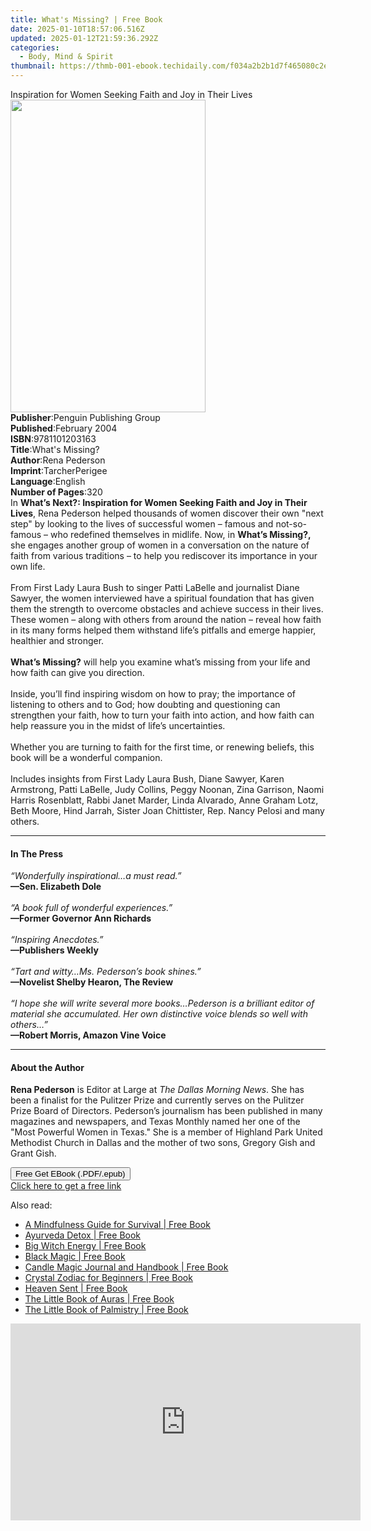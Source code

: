 ```yaml
---
title: What's Missing? | Free Book
date: 2025-01-10T18:57:06.516Z
updated: 2025-01-12T21:59:36.292Z
categories:
  - Body, Mind & Spirit
thumbnail: https://thmb-001-ebook.techidaily.com/f034a2b2b1d7f465080c2e3a8c97529b9cfd5bf2d556e89543191c9ec77ef5f8.jpg
---
```

<main id="book-container">
  <div class="flex flex-col">
    <div class="book-brief flex-1 py-6 px-4 sm:p-6 md:py-10 md:px-8">
      <!-- brief-->
      <div class="book-brief-main">
        Inspiration for Women Seeking Faith and Joy in Their Lives
      </div>
    </div>
    <div
      class="book-meta-info flex-1 grid gap-4 col-start-1 col-end-3 row-start-1 sm:mb-6 sm:grid-cols-4 lg:gap-6 lg:col-start-2 lg:row-end-6 lg:row-span-6 lg:mb-0"
    >
      <div
        class="book-meta-info-left place-content-center mt-4 p-4 text-sm leading-6 col-start-2 col-span-2 dark:text-slate-400"
      >
        <img
          class="w-full h-500 object-cover rounded-lg sm:h-255 sm:col-span-2 lg:col-span-full"
          src="https://img-001-ebook.techidaily.com/284c6ae5f83519d3c89fdfc780b62d1dd4bd8fcfd605bd03744af5b58f55e1f2.jpg"
          alt=""
          width="312"
          height="500"
        />
      </div>
      <div
        class="book-meta-info-right mt-2 col-start-1 row-start-2 col-span-3 self-center"
      >
        <!-- meta data  -->
        <div class="flex flex-col px-4 md:px-8">
          <div class="flex-1">
            <strong>Publisher</strong>:<span class="px-2"
              >Penguin Publishing Group</span
            >
          </div>
          <div class="flex-1">
            <strong>Published</strong>:<span class="px-2">February 2004</span>
          </div>
          <div class="flex-1">
            <strong>ISBN</strong>:<span class="px-2">9781101203163</span>
          </div>
          <div class="flex-1">
            <strong>Title</strong>:<span class="px-2">What&#39;s Missing?</span>
          </div>
          <div class="flex-1">
            <strong>Author</strong>:<span class="px-2">Rena Pederson</span>
          </div>
          <div class="flex-1">
            <strong>Imprint</strong>:<span class="px-2">TarcherPerigee</span>
          </div>
          <div class="flex-1">
            <strong>Language</strong>:<span class="px-2">English</span>
          </div>
          <div class="flex-1">
            <strong>Number of Pages</strong>:<span class="px-2">320</span>
          </div>
        </div>
      </div>
    </div>
    <div class="book-description flex-1 py-6 px-4 sm:p-6 md:py-10 md:px-8">
      <div class="book-description-main">
        <div accordion-content="" id="description">
          In
          <b
            >What’s Next?: Inspiration for Women Seeking Faith and Joy in Their
            Lives</b
          >, Rena Pederson helped thousands of women discover their own "next
          step" by looking to the lives of successful women – famous and
          not-so-famous – who redefined themselves in midlife. Now, in
          <b>What’s Missing?,</b> she engages another group of women in a
          conversation on the nature of faith from various traditions – to help
          you rediscover its importance in your own life.<br />&nbsp;<br />From
          First Lady Laura Bush to singer Patti LaBelle and journalist Diane
          Sawyer, the women interviewed have a spiritual foundation that has
          given them the strength to overcome obstacles and achieve success in
          their lives. These women – along with others from around the nation –
          reveal how faith in its many forms helped them withstand life’s
          pitfalls and emerge happier, healthier and stronger.<br />&nbsp;<br /><b
            >What’s Missing?</b
          >
          will help you examine what’s missing from your life and how faith can
          give you direction.<br />&nbsp;<br />Inside, you’ll find inspiring
          wisdom on how to pray; the importance of listening to others and to
          God; how doubting and questioning can strengthen your faith, how to
          turn your faith into action, and how faith can help reassure you in
          the midst of life’s uncertainties.<br />&nbsp;<br />Whether you are
          turning to faith for the first time, or renewing beliefs, this book
          will be a wonderful companion.<br />&nbsp;<br />Includes insights from
          First Lady Laura Bush, Diane Sawyer, Karen Armstrong, Patti LaBelle,
          Judy Collins, Peggy Noonan, Zina Garrison, Naomi Harris Rosenblatt,
          Rabbi Janet Marder, Linda Alvarado, Anne Graham Lotz, Beth Moore, Hind
          Jarrah, Sister Joan Chittister, Rep. Nancy Pelosi and many others.<br />
        </div>
        <div class="accordion-fader"></div>
      </div>
    </div>
    <div class="book-excerpts flex-1 py-6 px-4 sm:p-6 md:py-10 md:px-8">
      <!-- excerpts-->
      <div class="book-excerpts-main">
        <hr />
        <h4 class="placeholder placeholder-heading">
          <span>In The Press</span>
        </h4>
        <p>
          <i>“Wonderfully inspirational…a must read.”</i><br /><b
            >—Sen. Elizabeth Dole</b
          ><br /><br /><i>“A book full of wonderful experiences.” </i><br /><b
            >—Former Governor Ann Richards</b
          ><br /><br /><i>“Inspiring Anecdotes.” </i><br /><b
            >—Publishers Weekly</b
          ><br />&nbsp;<br /><i>“Tart and witty…Ms. Pederson’s book shines.”</i
          ><br /><b>—Novelist Shelby Hearon, The Review</b><br /><br /><i
            >“I hope she will write several more books…Pederson is a brilliant
            editor of material she accumulated. Her own distinctive voice blends
            so well with others…” </i
          ><br /><b>—Robert Morris, Amazon Vine Voice</b>
        </p>
      </div>
    </div>
    <div class="book-about-author flex-1 py-6 px-4 sm:p-6 md:py-10 md:px-8">
      <!-- about author-->
      <div class="book-main-author-main">
        <hr />
        <h4 class="placeholder placeholder-heading">
          <span>About the Author</span>
        </h4>
        <p>
          <b>Rena Pederson</b> is Editor at Large at
          <i>The Dallas Morning News</i>. She has been a finalist for the
          Pulitzer Prize and currently serves on the Pulitzer Prize Board of
          Directors. Pederson’s journalism has been published in many magazines
          and newspapers, and Texas Monthly named her one of the "Most Powerful
          Women in Texas." She is a member of Highland Park United Methodist
          Church in Dallas and the mother of two sons, Gregory Gish and Grant
          Gish.
        </p>
      </div>
    </div>
    <div class="book-free-get flex-1 py-6 px-4 sm:p-6 md:py-10 md:px-8">
      <button
        id="btn-free-get"
        class="bg-blue-500 hover:bg-blue-700 text-white font-bold py-2 px-4 rounded"
      >
        Free Get EBook (.PDF/.epub)
      </button>
      <div id="countdown-display" class="px-2 text-lg mt-2"></div>
      <a
        id="free-link"
        class="hidden bg-blue-500 hover:bg-blue-700 text-white font-bold py-2 px-4 rounded"
        href="https://www.ebooks.com/en-us/book/260957/what-s-missing/rena-pederson/"
        target="_blank"
        >Click here to get a free link</a
      >
    </div>
    <script>
      let countdownTime = 0;
      let countdownInterval = null;
      document
        .getElementById('btn-free-get')
        .addEventListener('click', startCountdown);
      function startCountdown() {
        countdownTime = new Date().getTime() + 60000 * 3;
        countdownInterval = setInterval(updateCountdown, 1000);
        document.getElementById('btn-free-get').disabled = true;
        document
          .getElementById('btn-free-get')
          .classList.add('bg-gray-500', 'cursor-not-allowed');
      }
      function updateCountdown() {
        let currentTime = new Date().getTime();
        let timeLeft = countdownTime - currentTime;
        let secondsLeft = Math.floor(timeLeft / 1000);
        document.getElementById('countdown-display').innerHTML =
          `Remaining time: ${secondsLeft} seconds.`;
        if (secondsLeft <= 0) {
          clearInterval(countdownInterval);
          document.getElementById('btn-free-get').classList.add('hidden');
          document.getElementById('free-link').classList.remove('hidden');
          document.getElementById('countdown-display').innerHTML = '';
        }
      }
    </script>
  </div>
</main>

<ins class="adsbygoogle"
      style="display:block"
      data-ad-client="ca-pub-7571918770474297"
      data-ad-slot="8358498916"
      data-ad-format="auto"
      data-full-width-responsive="true"></ins>
    

<span class="atpl-alsoreadstyle">Also read:</span>
<div><ul>
<li><a href="https://novels-ebooks.techidaily.com/211145358-9781787399662-a-mindfulness-guide-for-survival/"><u>A Mindfulness Guide for Survival | Free Book</u></a></li>
<li><a href="https://novels-ebooks.techidaily.com/211145343-9781801290418-ayurveda-detox/"><u>Ayurveda Detox | Free Book</u></a></li>
<li><a href="https://novels-ebooks.techidaily.com/211145209-9781804530511-big-witch-energy/"><u>Big Witch Energy | Free Book</u></a></li>
<li><a href="https://novels-ebooks.techidaily.com/211145211-9780349438795-black-magic/"><u>Black Magic | Free Book</u></a></li>
<li><a href="https://novels-ebooks.techidaily.com/211145573-9781638787877-candle-magic-journal-and-handbook/"><u>Candle Magic Journal and Handbook | Free Book</u></a></li>
<li><a href="https://novels-ebooks.techidaily.com/211145478-9781638786955-crystal-zodiac-for-beginners/"><u>Crystal Zodiac for Beginners | Free Book</u></a></li>
<li><a href="https://novels-ebooks.techidaily.com/211145213-9781801292733-heaven-sent/"><u>Heaven Sent | Free Book</u></a></li>
<li><a href="https://novels-ebooks.techidaily.com/211145287-9781800692947-the-little-book-of-auras/"><u>The Little Book of Auras | Free Book</u></a></li>
<li><a href="https://novels-ebooks.techidaily.com/211145281-9781800692923-the-little-book-of-palmistry/"><u>The Little Book of Palmistry | Free Book</u></a></li>
</ul></div>

<!-- affiliate ads begin -->
<iframe width="560" height="315" src="https://www.youtube.com/embed/SyMZxS9479s?si=0T6zZpyN2LBftFTM" title="YouTube video player" frameborder="0" allow="accelerometer; autoplay; clipboard-write; encrypted-media; gyroscope; picture-in-picture; web-share" referrerpolicy="strict-origin-when-cross-origin" allowfullscreen></iframe>
<!-- affiliate ads end -->

